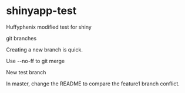 # shinyapp-test
Huffyphenix modified
test for shiny

git branches


Creating a new branch is quick.

Use --no-ff to git merge

New test branch

In master, change the README to compare the feature1 branch conflict.

